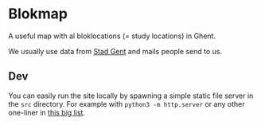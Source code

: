 # Blokmap

A useful map with al bloklocations (= study locations) in Ghent.

We usually use data from [Stad Gent](https://stad.gent/studenten/studeren/bloklocaties) and mails people send to us.

## Dev

You can easily run the site locally by spawning a simple static file server in the `src` directory. For example with `python3 -m http.server` or any other one-liner in [this big list](https://gist.github.com/willurd/5720255).
